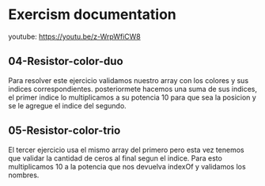 # Exercism documentation

youtube: <https://youtu.be/z-WrpWfiCW8>

## 04-Resistor-color-duo

Para resolver este ejercicio validamos nuestro array con los colores y sus indices correspondientes. posteriormete hacemos una suma de sus indices, el primer indice lo multiplicamos a su potencia 10 para que sea la posicion y se le agregue el indice del segundo.

## 05-Resistor-color-trio

El tercer ejercicio usa el mismo array del primero pero esta vez tenemos que validar la cantidad de ceros al final segun el indice.
Para esto multiplicamos 10 a la potencia que nos devuelva indexOf y validamos los nombres.
